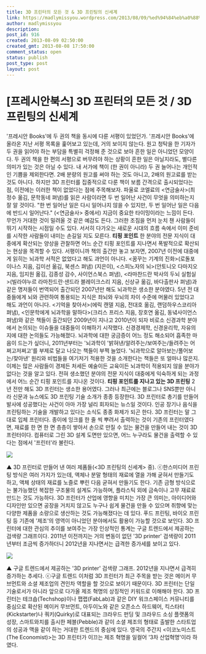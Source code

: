 ```yaml
---
title: 3D 프린터의 모든 것 & 3D 프린팅의 신세계
link: https://madlymissyou.wordpress.com/2013/08/09/%ed%94%84%eb%a0%88%ec%8b%9c%ec%95%88%eb%b6%81%ec%8a%a4-3d-%ed%94%84%eb%a6%b0%ed%84%b0%ec%9d%98-%eb%aa%a8%eb%93%a0-%ea%b2%83-3d-%ed%94%84%eb%a6%b0%ed%8c%85%ec%9d%98-%ec%8b%a0%ec%84%b8%ea%b3%84/
author: madlymissyou
description: 
post_id: 916
created: 2013-08-09 02:50:00
created_gmt: 2013-08-08 17:50:00
comment_status: open
status: publish
post_type: post
layout: post
---
```


# [프레시안북스] 3D 프린터의 모든 것 / 3D 프린팅의 신세계

### 

'프레시안 Books'에 두 권의 책을 동시에 다룬 서평이 있었던가. '프레시안 Books'에 올라온 지난 서평 목록을 훑어보고 있는데, 거의 보이지 않는다. 원고 청탁을 한 기자가 두 권을 읽어야 하는 부담을 특별히 걱정해 준 것으로 보아 흔한 일은 아니었던 모양이다. 두 권의 책을 한 편의 서평으로 버무려야 하는 상황이 흔한 일은 아닐지라도, 별다른 의미가 있는 것은 아닐 수 있다. 내 서가에 책이 (한 권이 아니라) 두 권 늘어나는 개인적인 기쁨을 제외한다면. 2배 분량의 원고를 써야 하는 것도 아니고, 2배의 원고료를 받는 것도 아니다. 하지만 3D 프린터를 집중적으로 다룬 책이 보름 간격으로 출시되었다는 점, 이전에는 이러한 책이 없었다는 점에 주목해보자. 파울로 코엘료의 <연금술사>(최정수 옮김, 문학동네 펴냄)를 읽은 사람이라면 두 번 일어난 사건이 무엇을 의미하는지 잘 알 것이다. "한 번 일어난 일은 다시 일어나지 않을 수 있지만, 두 번 일어난 일은 다음에 반드시 일어난다." (<연금술사> 중에서) 지금이 중요한 타이밍이라는 느낌이 든다. 무언가 거대한 것이 밀려올 것 같은 예감도 든다. 그러한 조짐을 먼저 눈치 챈 사람들이 뛰기 시작하는 시점일 수도 있다. 서서히 다가오는 새로운 시대의 흐름 속에서 이미 준비를 시작한 사람들이 내미는 손길일 지도 모른다. **티핑 포인트** 한 분야의 전문 지식이 대중에게 확산되는 양상을 관찰하면 어느 순간 티핑 포인트를 지나면서 폭발적으로 확산되는 현상을 목격할 수 있다. 서평이니까 책의 출간만 놓고 보자면, 2007년 이전에 대중에게 읽히는 뇌과학 서적은 없었다고 해도 과언이 아니다. <꿈꾸는 기계의 진화>(로돌포 이나스 지음, 김미선 옮김, 북센스 펴냄) (지은이), <스피노자의 뇌>(안토니오 다마지오 지음, 임지원 옮김, 김종성 감수, 사이언스북스 펴냄), <라마찬드란 박사의 두뇌 실험실>(빌라야누르 라마찬드란·샌드라 블레이크스리 지음, 신상규 옮김, 바다출판사 펴냄)과 같은 명저들이 번역되어 출간되던 2007년만 해도 뇌과학은 생소한 분야였다. 5년 전 대중들에게 뇌와 관련하여 통용되는 지식은 좌뇌와 우뇌의 차이 수준에 머물러 있었다고 해도 과언이 아니다. <기억을 찾아서>(에릭 캔델 지음, 전대호 옮김, 랜덤하우스코리아 펴냄), <인문학에게 뇌과학을 말하다>(크리스 프리스 지음, 장호연 옮김, 동녘사이언스 펴냄)와 같은 책들이 출간되던 2009년이 지나고 2010년이 되자 비로소 신경과학 분야에서 논의되는 이슈들을 대중들이 이해하기 시작했다. 신경경제학, 신경윤리학, 자유의지에 대한 논의들도 가능해졌다. 뇌과학에 대한 궁금증이 어느 정도 해소되어 흡족한 마음이 드는가 싶더니, 2011년부터는 '뇌과학이 '밝혀낸/알려주는/보여주는/들려주는 어쩌고저쩌고'를 부제로 달고 나오는 책들이 부쩍 늘었다. '뇌과학으로 알아보는/풀어보는/찾아낸' 원리와 비법들을 여기저기 적용한 것을 소개한다는 책들은 또 얼마나 많은지. 이제는 많은 사람들이 경제든 처세든 예술이든 교육이든 뇌과학이 적용되지 않을 분야가 없다는 것을 알고 있다. 전혀 생소했던 분야의 전문 지식이 대중에게 익숙하게 되는 과정에서 어느 순간 티핑 포인트를 지나온 것이다. **티핑 포인트를 지나고 있는 3D 프린팅** 2년 전만 해도 3D 프린터는 생소한 용어였다. 그러나 최근에는 블로그나 SNS뿐만 아니라 신문과 뉴스에도 3D 프린팅 기술 소개가 종종 등장한다. 3D 프린터로 총기를 만들어 발사에 성공했다는 사건이 아마 가장 널리 회자되는 뉴스일 것이다. 인공 장기나 음식을 프린팅하는 기술을 개발하고 있다는 소식도 종종 화제가 되곤 한다. 3D 프린터는 말 그대로 입체 프린터다. 종이에 잉크를 한 줄 씩 뿌려서 출력하는 것이 기존의 프린터였다면, 재료를 한 면 한 면 층층이 쌓아서 손으로 만질 수 있는 물건을 만들어 내는 것이 3D 프린터이다. 컴퓨터로 그린 3D 설계 도면만 있으면, 어느 누구라도 물건을 출력할 수 있다는 점에서 '프린터'라 불린다. 

![](http://pressian.wcms.newscloud.or.kr/data/photos/IMAGE_ROOT/images/2013/08/09/50130809121115\(2\).JPG)

▲ 3D 프린터로 만들어 낸 여러 제품들(<3D 프린팅의 신세계> 중). ⓒ한스미디어
프린팅 방식은 여러 가지가 있는데, 액체나 분말 형태의 재료에 열을 가해 굳혀서 만들기도 하고, 액체 상태의 재료를 노즐로 뿌린 다음 굳혀서 만들기도 한다. 기존 금형 방식으로는 불가능했던 복잡한 구조물의 설계도 가능하며, 플라스틱 외에 금속이나 고무 재료로 만드는 것도 가능하다. 3D 프린터가 산업에 영향을 미치는 가장 큰 의미는, 아이디어와 디자인만 있으면 공장을 거치지 않고도 누구나 쉽게 물건을 만들 수 있으며 취향에 맞는 다양한 제품을 소량으로 생산하는 것도 가능해졌다는 데 있다. 푸드 프린팅, 바이오 프린팅 등 기존에 '제조'의 영역이 아니었던 분야에서도 활용이 가능할 것으로 보인다. 3D 프린터에 대한 관심의 추이를 보여주는 가장 인상적인 통계는 구글 트렌드에서 제공하는 검색량 그래프이다. 2011년 이전까지는 거의 변동이 없던 '3D printer' 검색량이 2011년부터 조금씩 증가하더니 2012년을 지나면서는 급격한 증가세를 보이고 있다. 

![](http://pressian.wcms.newscloud.or.kr/data/photos/IMAGE_ROOT/images/2013/08/09/50130809121115.JPG)

▲ 구글 트렌드에서 제공하는 '3D printer' 검색량 그래프. 2012년을 지나면서 급격히 증가하는 추세다. ⓒ구글 트렌드
이처럼 3D 프린터가 최근 주목을 받는 것은 메이커 무브먼트와 소셜 제조업의 견인차 역할을 할 것으로 보이기 때문이다. 3D 프린터는 단일 기술로서가 아니라 앞으로 다가올 제조 혁명의 상징적인 키워드로 이해해야 한다. 3D 프린터는 테크숍(Techshop)이나 팹랩(FabLab)과 같은 DIY 워크스페이스 커뮤니티를 중심으로 확산된 메이커 무브먼트, 아두이노와 같은 오픈소스 하드웨어, 킥스타터(Kickstarter)나 쿼키(Quirky)로 대표되는 크라우드 펀딩 및 크라우드 소싱 플랫폼의 성장, 스마트와치를 출시한 페블(Pebble)과 같이 소셜 제조의 형태로 출발한 스타트업의 성공과 맥을 같이 하는 거대한 트렌드의 중심에 있다. 영국의 주간지 <이코노미스트(The Economist)>는 3D 프린터가 이끄는 제조 혁명을 일컬어 '3차 산업혁명'이라 하였다.